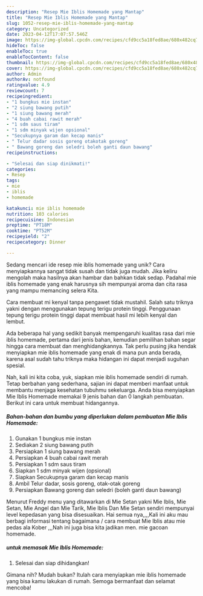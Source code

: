 ```yaml
---
description: "Resep Mie Iblis Homemade yang Mantap"
title: "Resep Mie Iblis Homemade yang Mantap"
slug: 1052-resep-mie-iblis-homemade-yang-mantap
category: Uncategorized
date: 2023-04-12T17:07:57.546Z
image: https://img-global.cpcdn.com/recipes/cfd9cc5a18fed8ae/680x482cq70/mie-iblis-homemade-foto-resep-utama.jpg
hideToc: false
enableToc: true
enableTocContent: false
thumbnail: https://img-global.cpcdn.com/recipes/cfd9cc5a18fed8ae/680x482cq70/mie-iblis-homemade-foto-resep-utama.jpg
cover: https://img-global.cpcdn.com/recipes/cfd9cc5a18fed8ae/680x482cq70/mie-iblis-homemade-foto-resep-utama.jpg
author: Admin
authorAv: notfound
ratingvalue: 4.9
reviewcount: 7
recipeingredient:
- "1 bungkus mie instan"
- "2 siung bawang putih"
- "1 siung bawang merah"
- "4 buah cabai rawit merah"
- "1 sdm saus tiram"
- "1 sdm minyak wijen opsional"
- "Secukupnya garam dan kecap manis"
- " Telur dadar sosis goreng otakotak goreng"
- " Bawang goreng dan seledri boleh ganti daun bawang"
recipeinstructions:

- "Selesai dan siap dinikmati!"
categories:
- Resep
tags:
- mie
- iblis
- homemade

katakunci: mie iblis homemade 
nutrition: 103 calories
recipecuisine: Indonesian
preptime: "PT18M"
cooktime: "PT52M"
recipeyield: "2"
recipecategory: Dinner

---
```





Sedang mencari ide resep mie iblis homemade yang unik? Cara menyiapkannya sangat tidak susah dan tidak juga mudah. Jika keliru mengolah maka hasilnya akan hambar dan bahkan tidak sedap. Padahal mie iblis homemade yang enak harusnya sih mempunyai aroma dan cita rasa yang mampu memancing selera Kita.





Cara membuat mi kenyal tanpa pengawet tidak mustahil. Salah satu triknya yakni dengan menggunakan tepung terigu protein tinggi. Penggunaan tepung terigu protein tinggi dapat membuat hasil mi lebih kenyal dan lembut.

Ada beberapa hal yang sedikit banyak mempengaruhi kualitas rasa dari mie iblis homemade, pertama dari jenis bahan, kemudian pemilihan bahan segar hingga cara membuat dan menghidangkannya. Tak perlu pusing jika hendak menyiapkan mie iblis homemade yang enak di mana pun anda berada, karena asal sudah tahu triknya maka hidangan ini dapat menjadi suguhan spesial.






Nah, kali ini kita coba, yuk, siapkan mie iblis homemade sendiri di rumah. Tetap berbahan yang sederhana, sajian ini dapat memberi manfaat untuk membantu menjaga kesehatan tubuhmu sekeluarga. Anda bisa menyiapkan Mie Iblis Homemade memakai 9 jenis bahan dan 0 langkah pembuatan. Berikut ini cara untuk membuat hidangannya.

<!--inarticleads1-->

##### Bahan-bahan dan bumbu yang diperlukan dalam pembuatan Mie Iblis Homemade:

1. Gunakan 1 bungkus mie instan
1. Sediakan 2 siung bawang putih
1. Persiapkan 1 siung bawang merah
1. Persiapkan 4 buah cabai rawit merah
1. Persiapkan 1 sdm saus tiram
1. Siapkan 1 sdm minyak wijen (opsional)
1. Siapkan Secukupnya garam dan kecap manis
1. Ambil  Telur dadar, sosis goreng, otak-otak goreng
1. Persiapkan  Bawang goreng dan seledri (boleh ganti daun bawang)


Menurut Freddy menu yang ditawarkan di Mie Setan yakni Mie Iblis, Mie Setan, Mie Angel dan Mie Tarik, Mie Iblis Dan Mie Setan sendiri mempunyai level kepedasan yang bisa disesuaikan. Hai semua nya,,,,Kali ini aku mau berbagi informasi tentang bagaimana / cara membuat Mie Iblis atau mie pedas ala Kober ,,,Nah ini juga bisa kita jadikan men. mie gacoan homemade. 

<!--inarticleads2-->

#####  untuk memasak Mie Iblis Homemade:


1. Selesai dan siap dihidangkan!



Gimana nih? Mudah bukan? Itulah cara menyiapkan mie iblis homemade yang bisa kamu lakukan di rumah. Semoga bermanfaat dan selamat mencoba!
